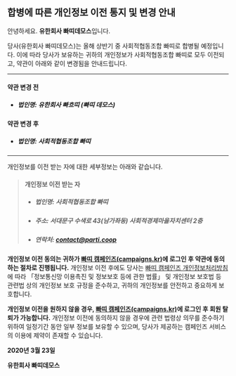 ## 합병에 따른 개인정보 이전 통지 및 변경 안내

안녕하세요. **유한회사 빠띠데모스**입니다.

당사(유한회사 빠띠데모스)는 올해 상반기 중 사회적협동조합 빠띠로 합병될 예정입니다. 이에 따라 당사가 보유하는 귀하의 개인정보가 사회적협동조합 빠띠로 모두 이전되고, 약관이 아래와 같이 변경됨을 안내드립니다.

---

#### 약관 변경 전

- ##### 법인명: 유한회사 빠흐띠 (빠띠 데모스)

#### 약관 변경 후

- ##### 법인명: 사회적협동조합 빠띠

---

개인정보를 이전 받는 자에 대한 세부정보는 아래와 같습니다.

> #### 개인정보 이전 받는 자
>
> - ##### 법인명: 사회적협동조합 빠띠
>
> - ##### 주소: 서대문구 수색로 43(남가좌동) 사회적경제마을자치센터 2층
>
> - ##### 연락처: contact@parti.coop

**개인정보 이전 동의는 귀하가 [빠띠 캠페인즈(campaigns.kr)](//campaigns.kr)에 로그인 후 약관에 동의하는 절차로 진행됩니다.** 개인정보 이전 후에도 당사는 [빠띠 캠페인즈 개인정보처리방침](https://campaigns.kr/privacy)에 따라 「정보통신망 이용촉진 및 정보보호 등에 관한 법률」 및 개인정보 보호법 등 관련법 상의 개인정보 보호 규정을 준수하고, 귀하의 개인정보를 안전하고 중요하게 보호합니다.

**개인정보 이전을 원하지 않을 경우, [빠띠 캠페인즈(campaigns.kr)](//campaigns.kr)에 로그인 후 회원 탈퇴가 가능합니다.** 개인정보 이전에 동의하지 않을 경우에 관련 법령상 의무를 준수하기 위하여 일정기간 동안 일부 정보를 보유할 수 있으며, 당사가 제공하는 캠페인즈 서비스의 이용에 제약이 존재할 수 있습니다.

**2020년 3월 23일**

**유한회사 빠띠데모스**
